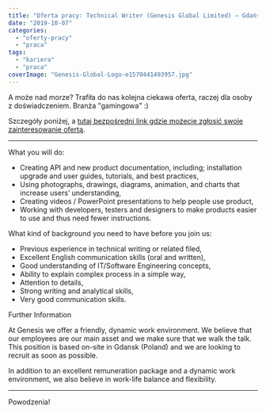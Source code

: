 ```yaml
---
title: "Oferta pracy: Technical Writer (Genesis Global Limited) – Gdańsk"
date: "2019-10-07"
categories:
  - "oferty-pracy"
  - "praca"
tags:
  - "kariera"
  - "praca"
coverImage: "Genesis-Global-Logo-e1570441493957.jpg"
---
```


A może nad morze? Trafiła do nas kolejna ciekawa oferta, raczej dla osoby z doświadczeniem. Branża "gamingowa" :)

Szczegóły poniżej, a [tutaj bezpośredni link gdzie możecie zgłosić swoje zainteresowanie ofertą](https://boards.greenhouse.io/genesisgloballimited/jobs/4465386002?gh_src=71512ac12).



---

What you will do:

- Creating API and new product documentation, including; installation upgrade and user guides, tutorials, and best practices,
- Using photographs, drawings, diagrams, animation, and charts that increase users’ understanding,
- Creating videos / PowerPoint presentations to help people use product,
- Working with developers, testers and designers to make products easier to use and thus need fewer instructions.

What kind of background you need to have before you join us:

- Previous experience in technical writing or related filed,
- Excellent English communication skills (oral and written),
- Good understanding of IT/Software Engineering concepts,
- Ability to explain complex process in a simple way,
- Attention to details,
- Strong writing and analytical skills,
- Very good communication skills.

Further Information

At Genesis we offer a friendly, dynamic work environment. We believe that our employees are our main asset and we make sure that we walk the talk. This position is based on-site in Gdansk (Poland) and we are looking to recruit as soon as possible.

In addition to an excellent remuneration package and a dynamic work environment, we also believe in work-life balance and flexibility.

---



Powodzenia!
